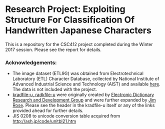 # Research Project: Exploiting Structure For Classification Of Handwritten Japanese Characters
This is a repository for the CSC412 project completed during the Winter 2017 session. Please see the report for details.

### Acknowledgements:
- The image dataset (ETL9G) was obtained from Electrotechnical Laboratory (ETL) Character Database, collected by National Institute of Advanced Industrial Science and Technology (AIST) and available [here](http://etlcdb.db.aist.go.jp/). The data is not included with the project.
- [kradfile-u, radkfile-u](http://kanjicafe.com/kradfile_license.htm) were originally created by [Electronic Dictionary Research and Development Group](http://www.edrdg.org/) and were further expanded by [Jim Rose](http://kanjicafe.com/). Please see the header in the kradfile-u itself or any of the links provided ahead for further details.
- JIS 0208 to unicode conversion table acquired from http://ash.jp/code/unitbl21.htm

